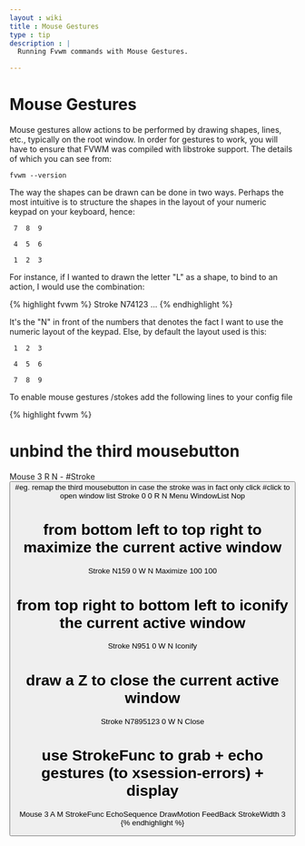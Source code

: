 ```yaml
---
layout : wiki
title : Mouse Gestures
type : tip
description : |
  Running Fvwm commands with Mouse Gestures.

---
```



# Mouse Gestures

Mouse gestures allow actions to be performed by drawing shapes, lines, etc.,
typically on the root window. In order for gestures to work, you will have
to ensure that FVWM was compiled with libstroke support.  The details of
which you can see from:

    fvwm --version

The way the shapes can be drawn can be done in two ways.  Perhaps the most
intuitive is to structure the shapes in the layout of your numeric keypad on
your keyboard, hence:

     7  8  9

     4  5  6

     1  2  3

For instance, if I wanted to drawn the letter "L" as a shape, to bind to an
action, I would use the combination:

{% highlight fvwm %}
Stroke N74123 ...
{% endhighlight %}

It's the "N" in front of the numbers that denotes the fact I want to use the
numeric layout of the keypad.  Else, by default the layout used is this:

     1  2  3

     4  5  6

     7  8  9

To enable mouse gestures /stokes add the following lines to your config file

{% highlight fvwm %}
# unbind the third mousebutton
Mouse 3 R N -
#Stroke <Sequence> <Button> <Context> <Modifiers> <Function>
#eg. remap the third mousebutton in case the stroke was in fact only click
#click to open window list
Stroke 0 0 R N Menu WindowList Nop
# from bottom left to top right to maximize the current active window
Stroke N159 0 W N Maximize 100 100
# from top right to bottom left to iconify the current active window
Stroke N951 0 W N Iconify
# draw a Z to close the current active window
Stroke N7895123 0 W N Close

# use StrokeFunc to grab + echo gestures (to xsession-errors) + display
Mouse 3 A M StrokeFunc EchoSequence DrawMotion FeedBack StrokeWidth 3
{% endhighlight %}

